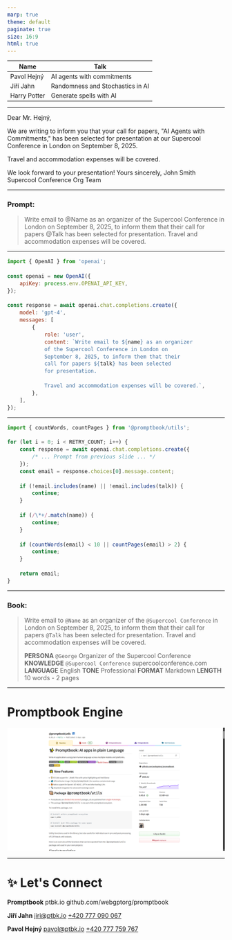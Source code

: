 ```yaml
---
marp: true
theme: default
paginate: true
size: 16:9
html: true
---
```


| Name         | Talk                             |
| ------------ | -------------------------------- |
| Pavol Hejný  | AI agents with commitments       |
| Jiří Jahn    | Randomness and Stochastics in AI |
| Harry Potter | Generate spells with AI          |

---

Dear Mr. Hejný,

We are writing to inform you that your call for papers, "AI Agents with Commitments," has been selected for presentation at our Supercool Conference in London on September 8, 2025.

Travel and accommodation expenses will be covered.

We look forward to your presentation!
Yours sincerely,
John Smith
Supercool Conference Org Team

---

### Prompt:

> Write email to @Name as an organizer of the Supercool Conference in London on September 8, 2025, to inform them that their call for papers @Talk has been selected for presentation. Travel and accommodation expenses will be covered.

---

```javascript
import { OpenAI } from 'openai';

const openai = new OpenAI({
    apiKey: process.env.OPENAI_API_KEY,
});

const response = await openai.chat.completions.create({
    model: 'gpt-4',
    messages: [
        {
            role: 'user',
            content: `Write email to ${name} as an organizer
            of the Supercool Conference in London on
            September 8, 2025, to inform them that their
            call for papers ${talk} has been selected
            for presentation.
            
            Travel and accommodation expenses will be covered.`,
        },
    ],
});
```





---

<!--
ChatGPT
GitHub Copilot
Cursor AI Editor
Same problem on different level

but there should be some way how to pass commitments to ai Agents

commitments like what range and format shout the output have, which knowledgeto uses which company values to reflect and what should be the language and tone of voice
-->

```javascript
import { countWords, countPages } from '@promptbook/utils';

for (let i = 0; i < RETRY_COUNT; i++) {
    const response = await openai.chat.completions.create({
        /* ... Prompt from previous slide ... */
    });
    const email = response.choices[0].message.content;

    if (!email.includes(name) || !email.includes(talk)) {
        continue;
    }

    if (/\*+/.match(name)) {
        continue;
    }

    if (countWords(email) < 10 || countPages(email) > 2) {
        continue;
    }

    return email;
}
```

---

<!--
Prompt with these commitments is called book and our engine Promptbook can execute theese Agents and ai apps constrainted by theese ai commitments
-->

### **Book**:

> Write email to `@Name` as an organizer of the `@Supercool Conference` in London on September 8, 2025, to inform them that their call for papers `@Talk` has been selected for presentation. Travel and accommodation expenses will be covered.
>
> **PERSONA** `@George` Organizer of the Supercool Conference
> **KNOWLEDGE** `@Supercool Conference` supercoolconference.com
> **LANGUAGE** English
> **TONE** Professional
> **FORMAT** Markdown
> **LENGTH** 10 words - 2 pages

---

# Promptbook Engine

![Promptbook Engine](./slides/promptbook-utils.png)

---

# ✨ Let's Connect

**Promptbook**
ptbk.io
github.com/webgptorg/promptbook

**Jiří Jahn**
jiri@ptbk.io
[+420 777 090 067](tel:+420777090067)

**Pavol Hejný**
pavol@ptbk.io
[+420 777 759 767](tel:+420777759767)
